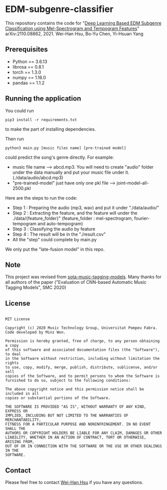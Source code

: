# EDM-subgenre-classifier
This repository contains the code for "[Deep Learning Based EDM Subgenre Classification using Mel-Spectrogram and Tempogram Features](https://arxiv.org/abs/2110.08862)" arXiv:2110.08862, 2021. Wei-Han Hsu, Bo-Yu Chen, Yi-Hsuan Yang

## Prerequisites

* Python  == 3.6.13
* librosa == 0.8.1
* torch   == 1.3.0
* numpy   == 1.16.0
* pandas  == 1.1.2

## Running the application

You could run
  <pre><code>pip3 install -r requirements.txt</code></pre>
to make the part of installing dependencies.

Then run
  <pre><code>python3 main.py [music files name] [pre-trained model]</code></pre>
could predict the song's genre directly.
For example:
* music file name --> abcd.mp3. You will need to create "audio" folder under the data manually and put your music file under it. (./data/audio/abcd.mp3)
* "pre-trained-model" just have only one pkl file --> joint-model-all-2500.pkl

Here are the steps to run the code:
* Step 1 : Preparing the audio (mp3, wav) and put it under "./data/audio/"
* Step 2 : Extracting the feature, and the feature will under the ./data/{feature_folder}" (feature_folder : mel-spectrogram, fourier-tempogram and auto-tempogram)
* Step 3 : Classifying the audio by feature
* Step 4 : The result will be in the "./result.csv"
* All the "step" could complete by main.py

We only put the "late-fusion model" in this repo.

## Note
This project was revised from [sota-music-tagging-models](https://github.com/minzwon/sota-music-tagging-models).
Many thanks for all authors of the paper ("Evaluation of CNN-based Automatic Music Tagging Models", SMC 2020)

## License
<pre><code>
MIT License

Copyright (c) 2020 Music Technology Group, Universitat Pompeu Fabra. Code developed by Minz Won.

Permission is hereby granted, free of charge, to any person obtaining a copy
of this software and associated documentation files (the "Software"), to deal
in the Software without restriction, including without limitation the rights
to use, copy, modify, merge, publish, distribute, sublicense, and/or sell
copies of the Software, and to permit persons to whom the Software is
furnished to do so, subject to the following conditions:

The above copyright notice and this permission notice shall be included in all
copies or substantial portions of the Software.

THE SOFTWARE IS PROVIDED "AS IS", WITHOUT WARRANTY OF ANY KIND, EXPRESS OR
IMPLIED, INCLUDING BUT NOT LIMITED TO THE WARRANTIES OF MERCHANTABILITY,
FITNESS FOR A PARTICULAR PURPOSE AND NONINFRINGEMENT. IN NO EVENT SHALL THE
AUTHORS OR COPYRIGHT HOLDERS BE LIABLE FOR ANY CLAIM, DAMAGES OR OTHER
LIABILITY, WHETHER IN AN ACTION OF CONTRACT, TORT OR OTHERWISE, ARISING FROM,
OUT OF OR IN CONNECTION WITH THE SOFTWARE OR THE USE OR OTHER DEALINGS IN THE
SOFTWARE.
</code></pre>

## Contact
Please feel free to contact [Wei-Han Hsu](https://github.com/ddman1101) if you have any questions.
